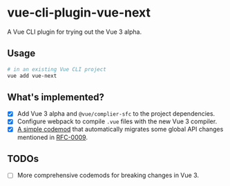 # vue-cli-plugin-vue-next

A Vue CLI plugin for trying out the Vue 3 alpha.

## Usage

```sh
# in an existing Vue CLI project
vue add vue-next
```

## What's implemented?

- [x] Add Vue 3 alpha and `@vue/complier-sfc` to the project dependencies.
- [x] Configure webpack to compile `.vue` files with the new Vue 3 compiler.
- [x] [A simple codemod](./generator/codemods/rfc09-global-api) that automatically migrates some global API changes mentioned in [RFC-0009](https://github.com/vuejs/rfcs/blob/master/active-rfcs/0009-global-api-change.md).

## TODOs

- [ ] More comprehensive codemods for breaking changes in Vue 3.
